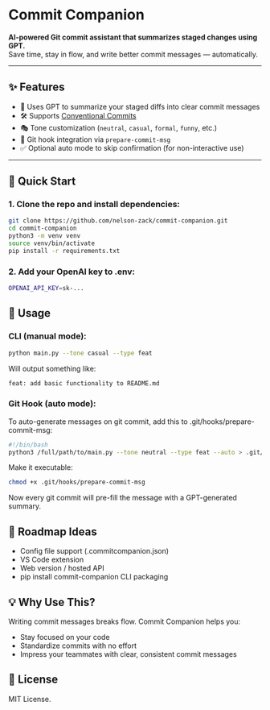 # Commit Companion

**AI-powered Git commit assistant that summarizes staged changes using GPT.**  
Save time, stay in flow, and write better commit messages — automatically.

---

## ✨ Features

- 🧠 Uses GPT to summarize your staged diffs into clear commit messages
- 🛠️ Supports [Conventional Commits](https://www.conventionalcommits.org/en/v1.0.0/)
- 🎭 Tone customization (`neutral`, `casual`, `formal`, `funny`, etc.)
- 🧩 Git hook integration via `prepare-commit-msg`
- ✅ Optional auto mode to skip confirmation (for non-interactive use)

---

## 🚀 Quick Start

### 1. Clone the repo and install dependencies:

```bash
git clone https://github.com/nelson-zack/commit-companion.git
cd commit-companion
python3 -m venv venv
source venv/bin/activate
pip install -r requirements.txt
```

### 2. Add your OpenAI key to .env:
```bash 
OPENAI_API_KEY=sk-...
```

## 🔧 Usage

### CLI (manual mode):
```bash
python main.py --tone casual --type feat
```
Will output something like:
```bash
feat: add basic functionality to README.md
```

### Git Hook (auto mode):
To auto-generate messages on git commit, add this to .git/hooks/prepare-commit-msg:
```bash
#!/bin/bash
python3 /full/path/to/main.py --tone neutral --type feat --auto > .git/COMMIT_EDITMSG
```
Make it executable:
```bash
chmod +x .git/hooks/prepare-commit-msg
```
Now every git commit will pre-fill the message with a GPT-generated summary.

## 🧠 Roadmap Ideas
- Config file support (.commitcompanion.json)
- VS Code extension
- Web version / hosted API
- pip install commit-companion CLI packaging

## 💡 Why Use This?
Writing commit messages breaks flow. Commit Companion helps you:
- Stay focused on your code
- Standardize commits with no effort
- Impress your teammates with clear, consistent commit messages

## 📄 License

MIT License.
